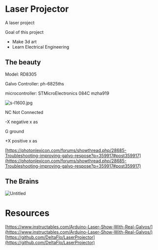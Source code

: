 # Laser Projector

A laser project

Goal of this project
- Make 3d art 
- Learn Electrical Engineering

## The beauty

Model: RD8305

Galvo Controller: ph-6825ths

microcontroller: STMicroElectronics 084C mzha919

![s-l1600.jpg](https://s3-us-west-2.amazonaws.com/secure.notion-static.com/93db578f-11ed-4c3f-a1a6-3b042e47277f/s-l1600.jpg)

NC Not Connected

-X negative x as

G ground

+X positive x as

[https://photonlexicon.com/forums/showthread.php/28685-Troubleshooting-improving-galvo-respose?p=359917#post359917](https://photonlexicon.com/forums/showthread.php/28685-Troubleshooting-improving-galvo-respose?p=359917#post359917)

## The Brains

![Untitled](https://s3-us-west-2.amazonaws.com/secure.notion-static.com/a3c88bbf-e795-46b7-9536-98a9d3726cad/Untitled.png)

# Resources

[https://www.instructables.com/Arduino-Laser-Show-With-Real-Galvos/](https://www.instructables.com/Arduino-Laser-Show-With-Real-Galvos/)
[https://github.com/DeltaFlo/LaserProjector](https://github.com/DeltaFlo/LaserProjector)
